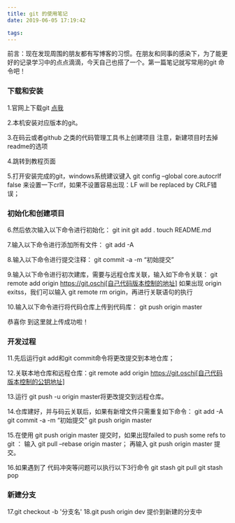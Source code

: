 ```yaml
---
title: git 的使用笔记
date: 2019-06-05 17:19:42

tags:
---
```

前言：现在发现周围的朋友都有写博客的习惯。在朋友和同事的感染下，为了能更好的记录学习中的点点滴滴，今天自己也搭了一个。第一篇笔记就写常用的git 命令吧！


### 下载和安装
1.官网上下载git [点我](https://git-scm.com/)

2.本机安装对应版本的git。

3.在码云或者github 之类的代码管理工具书上创建项目
注意，新建项目时去掉readme的选项

4.跳转到教程页面

5.打开安装完成的git，windows系统建议键入
git config –global core.autocrlf false
来设置一下crlf，如果不设置容易出现：LF will be replaced by CRLF错误；

### 初始化和创建项目
6.然后依次输入以下命令进行初始化：
git init
git add .
touch README.md

7.输入以下命令进行添加所有文件：
git add -A

8.输入以下命令进行提交注释：
git commit -a -m “初始提交”

9.输入以下命令进行初次建库，需要与远程仓库关联，输入如下命令关联：
git remote add origin  https://git.oschi[自己代码版本控制的地址]
如果出现 origin exitss，我们可以输入 git remote rm origin，再进行关联语句的执行

10.输入以下命令进行将代码仓库上传到代码库：
git push origin master

恭喜你 到这里就上传成功啦！

### 开发过程
11.先后运行git add和git commit命令将更改提交到本地仓库；

12.关联本地仓库和远程仓库：git remote add origin  https://git.oschi[自己代码版本控制的公钥地址]

13.运行 git push -u origin master将更改提交到远程仓库。

14.仓库建好，并与码云关联后，如果有新增文件只需重复如下命令：
git add -A
git commit -a -m “初始提交”
git push origin master

15.在使用 git push origin master 提交时，如果出现failed to push some refs to git ：
输入 git pull –rebase origin master；
再输入 git push origin master 提交。

16.如果遇到了 代码冲突等问题可以执行以下3行命令
git stash 
git pull
git stash pop 

### 新建分支 
17.git checkout -b '分支名'
18.git push origin dev 提价到新建的分支中
